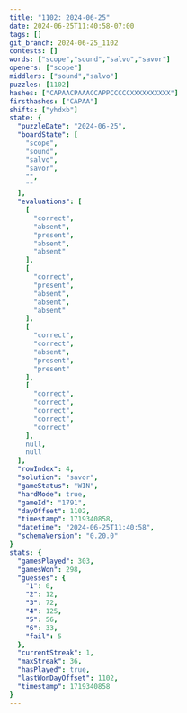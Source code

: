 ```yaml
---
title: "1102: 2024-06-25"
date: 2024-06-25T11:40:58-07:00
tags: []
git_branch: 2024-06-25_1102
contests: []
words: ["scope","sound","salvo","savor"]
openers: ["scope"]
middlers: ["sound","salvo"]
puzzles: [1102]
hashes: ["CAPAACPAAACCAPPCCCCCXXXXXXXXXX"]
firsthashes: ["CAPAA"]
shifts: ["yhdxb"]
state: {
  "puzzleDate": "2024-06-25",
  "boardState": [
    "scope",
    "sound",
    "salvo",
    "savor",
    "",
    ""
  ],
  "evaluations": [
    [
      "correct",
      "absent",
      "present",
      "absent",
      "absent"
    ],
    [
      "correct",
      "present",
      "absent",
      "absent",
      "absent"
    ],
    [
      "correct",
      "correct",
      "absent",
      "present",
      "present"
    ],
    [
      "correct",
      "correct",
      "correct",
      "correct",
      "correct"
    ],
    null,
    null
  ],
  "rowIndex": 4,
  "solution": "savor",
  "gameStatus": "WIN",
  "hardMode": true,
  "gameId": "1791",
  "dayOffset": 1102,
  "timestamp": 1719340858,
  "datetime": "2024-06-25T11:40:58",
  "schemaVersion": "0.20.0"
}
stats: {
  "gamesPlayed": 303,
  "gamesWon": 298,
  "guesses": {
    "1": 0,
    "2": 12,
    "3": 72,
    "4": 125,
    "5": 56,
    "6": 33,
    "fail": 5
  },
  "currentStreak": 1,
  "maxStreak": 36,
  "hasPlayed": true,
  "lastWonDayOffset": 1102,
  "timestamp": 1719340858
}
---
```

<!-- more -->
